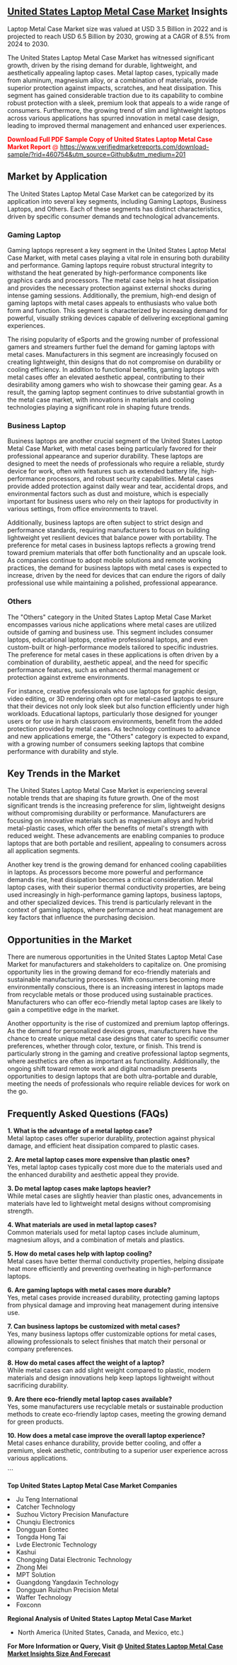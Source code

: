 <h2><a href="https://www.verifiedmarketreports.com/download-sample/?rid=460754&amp;utm_source=Github&amp;utm_medium=201" target="_blank">United States Laptop Metal Case Market</a> Insights</h2><p>Laptop Metal Case Market size was valued at USD 3.5 Billion in 2022 and is projected to reach USD 6.5 Billion by 2030, growing at a CAGR of 8.5% from 2024 to 2030.</p><p><p>The United States Laptop Metal Case Market has witnessed significant growth, driven by the rising demand for durable, lightweight, and aesthetically appealing laptop cases. Metal laptop cases, typically made from aluminum, magnesium alloy, or a combination of materials, provide superior protection against impacts, scratches, and heat dissipation. This segment has gained considerable traction due to its capability to combine robust protection with a sleek, premium look that appeals to a wide range of consumers. Furthermore, the growing trend of slim and lightweight laptops across various applications has spurred innovation in metal case design, leading to improved thermal management and enhanced user experiences. <p><span class=""><span style="color: #ff0000;"><strong>Download Full PDF Sample Copy of United States Laptop Metal Case Market Report</strong> @ </span><a href="https://www.verifiedmarketreports.com/download-sample/?rid=460754&amp;utm_source=Github&amp;utm_medium=201" target="_blank">https://www.verifiedmarketreports.com/download-sample/?rid=460754&amp;utm_source=Github&amp;utm_medium=201</a></span></p></p><h2>Market by Application</h2><p>The United States Laptop Metal Case Market can be categorized by its application into several key segments, including Gaming Laptops, Business Laptops, and Others. Each of these segments has distinct characteristics, driven by specific consumer demands and technological advancements.</p><h3>Gaming Laptop</h3><p>Gaming laptops represent a key segment in the United States Laptop Metal Case Market, with metal cases playing a vital role in ensuring both durability and performance. Gaming laptops require robust structural integrity to withstand the heat generated by high-performance components like graphics cards and processors. The metal case helps in heat dissipation and provides the necessary protection against external shocks during intense gaming sessions. Additionally, the premium, high-end design of gaming laptops with metal cases appeals to enthusiasts who value both form and function. This segment is characterized by increasing demand for powerful, visually striking devices capable of delivering exceptional gaming experiences.</p><p>The rising popularity of eSports and the growing number of professional gamers and streamers further fuel the demand for gaming laptops with metal cases. Manufacturers in this segment are increasingly focused on creating lightweight, thin designs that do not compromise on durability or cooling efficiency. In addition to functional benefits, gaming laptops with metal cases offer an elevated aesthetic appeal, contributing to their desirability among gamers who wish to showcase their gaming gear. As a result, the gaming laptop segment continues to drive substantial growth in the metal case market, with innovations in materials and cooling technologies playing a significant role in shaping future trends.</p><h3>Business Laptop</h3><p>Business laptops are another crucial segment of the United States Laptop Metal Case Market, with metal cases being particularly favored for their professional appearance and superior durability. These laptops are designed to meet the needs of professionals who require a reliable, sturdy device for work, often with features such as extended battery life, high-performance processors, and robust security capabilities. Metal cases provide added protection against daily wear and tear, accidental drops, and environmental factors such as dust and moisture, which is especially important for business users who rely on their laptops for productivity in various settings, from office environments to travel.</p><p>Additionally, business laptops are often subject to strict design and performance standards, requiring manufacturers to focus on building lightweight yet resilient devices that balance power with portability. The preference for metal cases in business laptops reflects a growing trend toward premium materials that offer both functionality and an upscale look. As companies continue to adopt mobile solutions and remote working practices, the demand for business laptops with metal cases is expected to increase, driven by the need for devices that can endure the rigors of daily professional use while maintaining a polished, professional appearance.</p><h3>Others</h3><p>The "Others" category in the United States Laptop Metal Case Market encompasses various niche applications where metal cases are utilized outside of gaming and business use. This segment includes consumer laptops, educational laptops, creative professional laptops, and even custom-built or high-performance models tailored to specific industries. The preference for metal cases in these applications is often driven by a combination of durability, aesthetic appeal, and the need for specific performance features, such as enhanced thermal management or protection against extreme environments.</p><p>For instance, creative professionals who use laptops for graphic design, video editing, or 3D rendering often opt for metal-cased laptops to ensure that their devices not only look sleek but also function efficiently under high workloads. Educational laptops, particularly those designed for younger users or for use in harsh classroom environments, benefit from the added protection provided by metal cases. As technology continues to advance and new applications emerge, the "Others" category is expected to expand, with a growing number of consumers seeking laptops that combine performance with durability and style.</p><h2>Key Trends in the Market</h2><p>The United States Laptop Metal Case Market is experiencing several notable trends that are shaping its future growth. One of the most significant trends is the increasing preference for slim, lightweight designs without compromising durability or performance. Manufacturers are focusing on innovative materials such as magnesium alloys and hybrid metal-plastic cases, which offer the benefits of metal's strength with reduced weight. These advancements are enabling companies to produce laptops that are both portable and resilient, appealing to consumers across all application segments.</p><p>Another key trend is the growing demand for enhanced cooling capabilities in laptops. As processors become more powerful and performance demands rise, heat dissipation becomes a critical consideration. Metal laptop cases, with their superior thermal conductivity properties, are being used increasingly in high-performance gaming laptops, business laptops, and other specialized devices. This trend is particularly relevant in the context of gaming laptops, where performance and heat management are key factors that influence the purchasing decision.</p><h2>Opportunities in the Market</h2><p>There are numerous opportunities in the United States Laptop Metal Case Market for manufacturers and stakeholders to capitalize on. One promising opportunity lies in the growing demand for eco-friendly materials and sustainable manufacturing processes. With consumers becoming more environmentally conscious, there is an increasing interest in laptops made from recyclable metals or those produced using sustainable practices. Manufacturers who can offer eco-friendly metal laptop cases are likely to gain a competitive edge in the market.</p><p>Another opportunity is the rise of customized and premium laptop offerings. As the demand for personalized devices grows, manufacturers have the chance to create unique metal case designs that cater to specific consumer preferences, whether through color, texture, or finish. This trend is particularly strong in the gaming and creative professional laptop segments, where aesthetics are often as important as functionality. Additionally, the ongoing shift toward remote work and digital nomadism presents opportunities to design laptops that are both ultra-portable and durable, meeting the needs of professionals who require reliable devices for work on the go.</p><h2>Frequently Asked Questions (FAQs)</h2><p><strong>1. What is the advantage of a metal laptop case?</strong><br>Metal laptop cases offer superior durability, protection against physical damage, and efficient heat dissipation compared to plastic cases.</p><p><strong>2. Are metal laptop cases more expensive than plastic ones?</strong><br>Yes, metal laptop cases typically cost more due to the materials used and the enhanced durability and aesthetic appeal they provide.</p><p><strong>3. Do metal laptop cases make laptops heavier?</strong><br>While metal cases are slightly heavier than plastic ones, advancements in materials have led to lightweight metal designs without compromising strength.</p><p><strong>4. What materials are used in metal laptop cases?</strong><br>Common materials used for metal laptop cases include aluminum, magnesium alloys, and a combination of metals and plastics.</p><p><strong>5. How do metal cases help with laptop cooling?</strong><br>Metal cases have better thermal conductivity properties, helping dissipate heat more efficiently and preventing overheating in high-performance laptops.</p><p><strong>6. Are gaming laptops with metal cases more durable?</strong><br>Yes, metal cases provide increased durability, protecting gaming laptops from physical damage and improving heat management during intensive use.</p><p><strong>7. Can business laptops be customized with metal cases?</strong><br>Yes, many business laptops offer customizable options for metal cases, allowing professionals to select finishes that match their personal or company preferences.</p><p><strong>8. How do metal cases affect the weight of a laptop?</strong><br>While metal cases can add slight weight compared to plastic, modern materials and design innovations help keep laptops lightweight without sacrificing durability.</p><p><strong>9. Are there eco-friendly metal laptop cases available?</strong><br>Yes, some manufacturers use recyclable metals or sustainable production methods to create eco-friendly laptop cases, meeting the growing demand for green products.</p><p><strong>10. How does a metal case improve the overall laptop experience?</strong><br>Metal cases enhance durability, provide better cooling, and offer a premium, sleek aesthetic, contributing to a superior user experience across various applications.</p>```</p><p><strong>Top United States Laptop Metal Case Market Companies</strong></p><div data-test-id=""><p><li>Ju Teng International</li><li> Catcher Technology</li><li> Suzhou Victory Precision Manufacture</li><li> Chunqiu Electronics</li><li> Dongguan Eontec</li><li> Tongda Hong Tai</li><li> Lvde Electronic Technology</li><li> Kashui</li><li> Chongqing Datai Electronic Technology</li><li> Zhong Mei</li><li> MPT Solution</li><li> Guangdong Yangdaxin Technology</li><li> Dongguan Ruizhun Precision Metal</li><li> Waffer Technology</li><li> Foxconn</li></p><div><strong>Regional Analysis of&nbsp;United States Laptop Metal Case Market</strong></div><ul><li dir="ltr"><p dir="ltr">North America&nbsp;(United States, Canada, and Mexico, etc.)</p></li></ul><p><strong>For More Information or Query, Visit @&nbsp;</strong><strong><a href="https://www.verifiedmarketreports.com/product/laptop-metal-case-market/?utm_source=Github&amp;utm_medium=201" target="_blank">United States Laptop Metal Case Market Insights Size And Forecast</a></strong></p></div>
